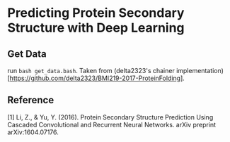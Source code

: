# Predicting Protein Secondary Structure with Deep Learning

## Get Data

run ```bash get_data.bash```. Taken from (delta2323's chainer implementation)[https://github.com/delta2323/BMI219-2017-ProteinFolding].

## Reference

[1] Li, Z., & Yu, Y. (2016). Protein Secondary Structure Prediction Using Cascaded Convolutional and Recurrent Neural Networks. arXiv preprint arXiv:1604.07176.